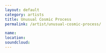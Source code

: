 ```yaml
---
layout: default
category: artists
title: Unusual Cosmic Process
permalink: /artist/unusual-cosmic-process/

name: 
location: 
soundcloud: 
---
```



